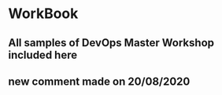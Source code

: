 # WorkBook
## All samples of DevOps Master Workshop included here

## new comment made on 20/08/2020
